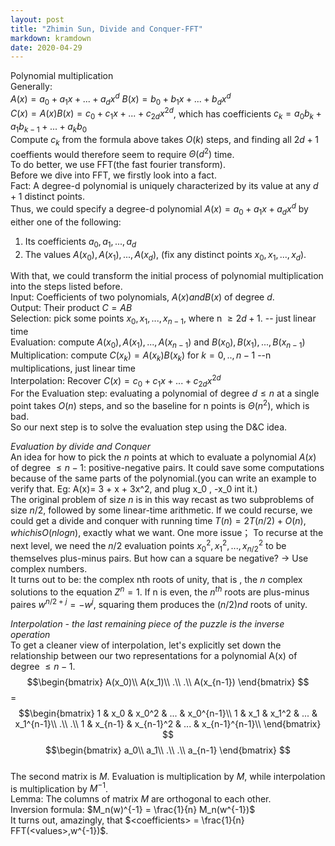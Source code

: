 ```yaml
---
layout: post
title: "Zhimin Sun, Divide and Conquer-FFT"
markdown: kramdown
date: 2020-04-29
---
```


Polynomial multiplication  
Generally:  
$A(x) = a_0 + a_1 x + ... + a_d x^d$
$B(x) = b_0 + b_1 x + ... + b_d x^d$  
$C(x) = A(x)B(x) = c_0 + c_1 x + ... + c_{2d} x^{2d}$, 
which has coefficients $c_k = a_0 b_k + a_1 b_{k-1} + ... + a_k b_0$  
Compute $c_k$ from the formula above takes $O(k)$ steps, and finding all $2d+1$ coeffients
would therefore seem to require $\Theta (d^2)$ time.  
To do better, we use FFT(the fast fourier transform).  
Before we dive into FFT, we firstly look into a fact.  
Fact: A degree-d polynomial is uniquely characterized by its value at any $d+1$ distinct 
points.  
Thus, we could specify a degree-d polynomial $A(x) = a_0 + a_1 x + a_d x^d$ by either one 
of the following:  
1. Its coefficients $a_0, a_1, ..., a_d$
2. The values $A(x_0), A(x_1), ...,A(x_d)$, (fix any distinct points $x_0, x_1, ..., x_d$).  

With that, we could transform the initial process of polynomial multiplication into the steps listed before.  
Input: Coefficients of two polynomials, $A(x) and B(x)$ of degree $d$.  
Output: Their product $C = AB$  
Selection: pick some points $x_0, x_1, ...,x_{n-1}$, where n $\geq 2d+1$.  -- just linear time  
Evaluation: compute $A(x_0), A(x_1), ..., A(x_{n-1})$ and $B(x_0), B(x_1), ..., B(x_{n-1})$  
Multiplication: compute $C(x_k) = A(x_k)B(x_k)$ for $k=0,..,n-1$  --n multiplications, just linear time  
Interpolation: Recover $C(x) = c_0 + c_1 x + ...+c_{2d} x^{2d}$  
For the Evaluation step: evaluating a polynomial of degree $d \leq n$ at a single point takes $O(n)$ steps, and so the 
baseline for n points is $\Theta (n^2)$, which is bad.  
So our next step is to solve the evaluation step using the D&C idea.
  
<em> Evaluation by divide and Conquer</em>  
An idea for how to pick the $n$ points at which to evaluate a polynomial $A(x)$ of degree $\leq n-1$: positive-negative pairs.
It could save some computations because of the same parts of the polynomial.(you can write an example to verify that. Eg: A(x)= 3 + x + 3x^2, and plug x_0 , -x_0 int it.)  
The original problem of size $n$ is in this way recast as two subproblems of size $n/2$, followed by some linear-time arithmetic.
If we could recurse, we could get a divide and conquer with running time $T(n) = 2T(n/2) + O(n), which is O(nlogn)$, exactly what we want.
One more issue； To recurse at the next level, we need the $n/2$ evaluation points $x_0^2, x_1^2, ..., x_{n/2}^2$ to be themselves plus-minus pairs.
But how can a square be negative? $\rightarrow$ Use complex numbers.  
It turns out to be: the complex nth roots of unity, that is , the $n$ complex solutions to the equation $Z^n = 1$.
If n is even, the $n^{th}$ roots are plus-minus paires $w^{n/2+j} = -w^j$, squaring them produces the $(n/2)nd$ roots of unity.  

<em>Interpolation - the last remaining piece of the puzzle is the inverse operation</em>  
To get a cleaner view of interpolation, let's explicitly set down the relationship between our two representations for a polynomial A(x)
of degree $\leq n-1$.  
$$\begin{bmatrix} 
A(x_0)\\  
A(x_1)\\
.\\
.\\
A(x_{n-1})
\end{bmatrix}
$$   =    $$\begin{bmatrix}
1 & x_0 & x_0^2 & ... & x_0^{n-1}\\
1 & x_1 & x_1^2 & ... & x_1^{n-1}\\
.\\
.\\
1 & x_{n-1} & x_{n-1}^2 & ... & x_{n-1}^{n-1}\\
\end{bmatrix}
$$   $$\begin{bmatrix}
a_0\\
a_1\\
.\\
.\\
a_{n-1}
\end{bmatrix}
$$  
The second matrix is $M$. Evaluation is multiplication by $M$, while interpolation is multiplication by $M^{-1}$.  
Lemma: The columns of matrix $M$ are orthogonal to each other.  
Inversion formula: $M_n(w)^{-1} = \frac{1}{n} M_n(w^{-1})$  
It turns out, amazingly, that $<coefficients> = \frac{1}{n} FFT(<values>,w^{-1})$.
            





